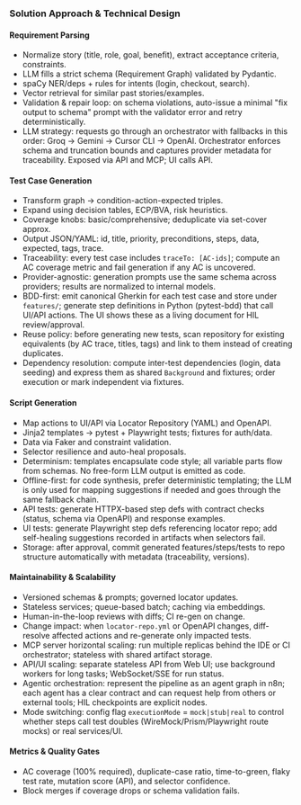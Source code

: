 ### Solution Approach & Technical Design

#### Requirement Parsing
- Normalize story (title, role, goal, benefit), extract acceptance criteria, constraints.
- LLM fills a strict schema (Requirement Graph) validated by Pydantic.
- spaCy NER/deps + rules for intents (login, checkout, search).
- Vector retrieval for similar past stories/examples.
 - Validation & repair loop: on schema violations, auto-issue a minimal "fix output to schema" prompt with the validator error and retry deterministically.
 - LLM strategy: requests go through an orchestrator with fallbacks in this order: Groq → Gemini → Cursor CLI → OpenAI. Orchestrator enforces schema and truncation bounds and captures provider metadata for traceability. Exposed via API and MCP; UI calls API.

#### Test Case Generation
- Transform graph -> condition-action-expected triples.
- Expand using decision tables, ECP/BVA, risk heuristics.
- Coverage knobs: basic/comprehensive; deduplicate via set-cover approx.
- Output JSON/YAML: id, title, priority, preconditions, steps, data, expected, tags, trace.
 - Traceability: every test case includes `traceTo: [AC-ids]`; compute an AC coverage metric and fail generation if any AC is uncovered.
 - Provider-agnostic: generation prompts use the same schema across providers; results are normalized to internal models.
 - BDD-first: emit canonical Gherkin for each test case and store under `features/`; generate step definitions in Python (pytest-bdd) that call UI/API actions. The UI shows these as a living document for HIL review/approval.
 - Reuse policy: before generating new tests, scan repository for existing equivalents (by AC trace, titles, tags) and link to them instead of creating duplicates.
 - Dependency resolution: compute inter-test dependencies (login, data seeding) and express them as shared `Background` and fixtures; order execution or mark independent via fixtures.

#### Script Generation
- Map actions to UI/API via Locator Repository (YAML) and OpenAPI.
- Jinja2 templates -> pytest + Playwright tests; fixtures for auth/data.
- Data via Faker and constraint validation.
- Selector resilience and auto-heal proposals.
 - Determinism: templates encapsulate code style; all variable parts flow from schemas. No free-form LLM output is emitted as code.
 - Offline-first: for code synthesis, prefer deterministic templating; the LLM is only used for mapping suggestions if needed and goes through the same fallback chain.
 - API tests: generate HTTPX-based step defs with contract checks (status, schema via OpenAPI) and response examples.
 - UI tests: generate Playwright step defs referencing locator repo; add self-healing suggestions recorded in artifacts when selectors fail.
 - Storage: after approval, commit generated features/steps/tests to repo structure automatically with metadata (traceability, versions).

#### Maintainability & Scalability
- Versioned schemas & prompts; governed locator updates.
- Stateless services; queue-based batch; caching via embeddings.
- Human-in-the-loop reviews with diffs; CI re-gen on change.
 - Change impact: when `locator-repo.yml` or OpenAPI changes, diff-resolve affected actions and re-generate only impacted tests.
 - MCP server horizontal scaling: run multiple replicas behind the IDE or CI orchestrator; stateless with shared artifact storage.
 - API/UI scaling: separate stateless API from Web UI; use background workers for long tasks; WebSocket/SSE for run status.
 - Agentic orchestration: represent the pipeline as an agent graph in n8n; each agent has a clear contract and can request help from others or external tools; HIL checkpoints are explicit nodes.
 - Mode switching: config flag `executionMode` = `mock|stub|real` to control whether steps call test doubles (WireMock/Prism/Playwright route mocks) or real services/UI.

#### Metrics & Quality Gates

- AC coverage (100% required), duplicate-case ratio, time-to-green, flaky test rate, mutation score (API), and selector confidence.
- Block merges if coverage drops or schema validation fails.
